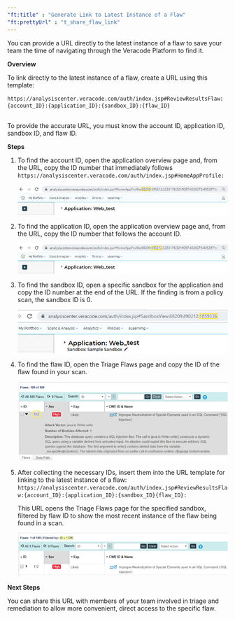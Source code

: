```yaml
---
"ft:title" : "Generate Link to Latest Instance of a Flaw"
"ft:prettyUrl" : "t_share_flaw_link"
---
```

You can provide a URL directly to the latest instance of a flaw to save your team the time of navigating through the Veracode Platform to find it.

<p font-size="13pt"><b>Overview</b></p>

To link directly to the latest instance of a flaw, create a URL using this template:

```
https://analysiscenter.veracode.com/auth/index.jsp#ReviewResultsFlaw:{account_ID}:{application_ID}:{sandbox_ID}:{flaw_ID}
                    
```

To provide the accurate URL, you must know the account ID, application ID, sandbox ID, and flaw ID.

<p font-size="13pt"><b>Steps</b></p>

1.  To find the account ID, open the application overview page and, from the URL, copy the ID number that immediately follows `https://analysiscenter.veracode.com/auth/index.jsp#HomeAppProfile:`

    ![account ID in URL](../images/account_id_url.png)

2.  To find the application ID, open the application overview page and, from the URL, copy the ID number that follows the account ID.

    ![application ID in URL](../images/app_id_url.png)

3.  To find the sandbox ID, open a specific sandbox for the application and copy the ID number at the end of the URL. If the finding is from a policy scan, the sandbox ID is 0.

    ![sandbox ID in URL](../images/sandbox_id_url.png)

4.  To find the flaw ID, open the Triage Flaws page and copy the ID of the flaw found in your scan.

    ![flaw ID](../images/flaw_id_url.png)

5.  After collecting the necessary IDs, insert them into the URL template for linking to the latest instance of a flaw: `https://analysiscenter.veracode.com/auth/index.jsp#ReviewResultsFlaw:{account_ID}:{application_ID}:{sandbox_ID}{flaw_ID}:`

    This URL opens the Triage Flaws page for the specified sandbox, filtered by flaw ID to show the most recent instance of the flaw being found in a scan.

    ![filtered flaw search](../images/filtered_flaw_viewer.png)

<p font-size="13pt"><b>Next Steps</b></p>

You can share this URL with members of your team involved in triage and remediation to allow more convenient, direct access to the specific flaw.

